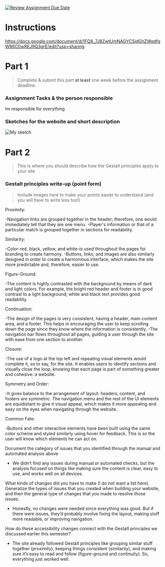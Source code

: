 [![Review Assignment Due Date](https://classroom.github.com/assets/deadline-readme-button-22041afd0340ce965d47ae6ef1cefeee28c7c493a6346c4f15d667ab976d596c.svg)](https://classroom.github.com/a/LO5PCc12)
# Instructions

https://docs.google.com/document/d/1FQ8_7J8ZwtUmNAGYCSjdGhZWqdfgW86C0wREJ9Q3grE/edit?usp=sharing

# Part 1
> Complete & submit this part **at least** one week before the assignment deadline.

### Assignment Tasks & the person responsible

Im responsible for everything





### Sketches for the website and short description

<img src="./images/image.png" alt="My sketch"/>






# Part 2
> This is where you should describe how the Gestalt principles apply to your site

### Gestalt principles write-up (point form)
> Include images here to make your points easier to understand (and you will have to write less too!)

Proximity:

-Navigation links are grouped together in the header; therefore, one would immediately tell that they are one menu.
-Player's information or that of a particular match is grouped together in sections for readability.

Similarity:

-Color-red, black, yellow, and white-is used throughout the pages for branding to create harmony.
-Buttons, links, and images are also similarly designed in order to create a harmonious interface, which makes the site more predictable and, therefore, easier to use.

Figure-Ground:

-The content is highly contrasted with the background by means of dark and light colors. For example, the bright red header and footer is in good contrast to a light background; white and black text provides good readability.

Continuation:

-The design of the pages is very consistent, having a header, main content area, and a footer. This helps in encouraging the user to keep scrolling down the page since they know where the information is consistently. 
-The navigation bar flows throughout all pages, guiding a user through the site with ease from one section to another.

Closure:

-The use of a logo at the top left and repeating visual elements would complete it, so to say, for the site. It enables users to identify sections and visually close the loop, knowing that each page is part of something greater and cohesive: a website.

Symmetry and Order:

-It gives balance to the arrangement of layout: headers, content, and footers are symmetric. The navigation menu and the rest of the UI elements are equidistant to give it visual appeal, which makes it more appealing and easy on the eyes when navigating through the website.

Common Fate:

-Buttons and other interactive elements  have been built using the same color scheme and styled similarly using hover for feedback. This is so the user will know which elements he can act on.


Document the category of issues that you identified through the manual and automated analysis above
- We didn’t find any issues during manual or automated checks, but the analysis focused on things like making sure the content is clear, easy to use, and works well on all devices.

What kinds of changes did you have to make (I do not want a list here). Generalize the types of issues that you created when building your website, and then the general type of changes that you made to resolve those issues.
- Honestly, no changes were needed since everything was good. But if there were issues, they’d probably involve fixing the layout, making stuff more readable, or improving navigation.

How do these accessibility changes connect with the Gestalt principles we discussed earlier this semester?
- The site already followed Gestalt principles like grouping similar stuff together (proximity), keeping things consistent (similarity), and making sure it’s easy to read and follow (figure-ground and continuity). So, everything just worked well.








